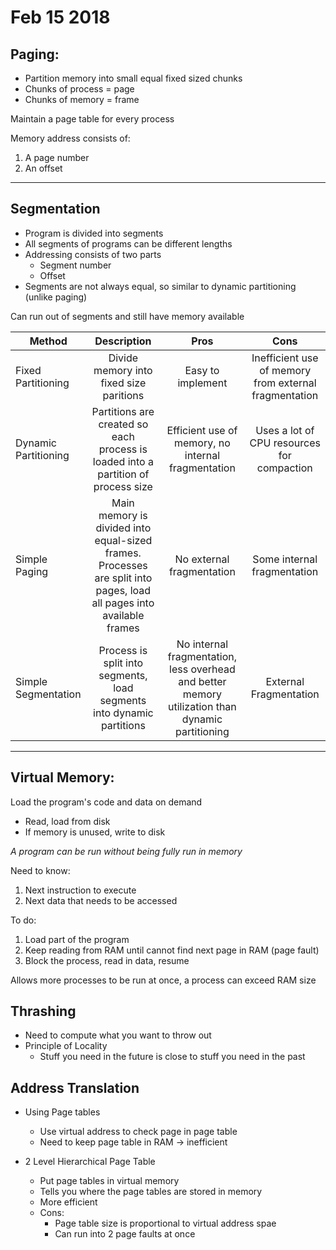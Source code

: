 # Feb 15 2018
## Paging:
- Partition memory into small equal fixed sized chunks
- Chunks of process = page
- Chunks of memory = frame

Maintain a page table for every process

Memory address consists of:
1) A page number
2) An offset

--- 

## Segmentation
- Program is divided into segments
- All segments of programs can be different lengths
- Addressing consists of two parts
    - Segment number
    - Offset
- Segments are not always equal, so similar to dynamic partitioning (unlike paging)

Can run out of segments and still have memory available

| Method        | Description  | Pros | Cons|
| ------------- |:-------------:| :-----:| :-----:|
| Fixed Partitioning | Divide memory into fixed size paritions| Easy to implement | Inefficient use of memory from external fragmentation
| Dynamic Partitioning   | Partitions are created so each process is loaded into a partition of process size    | Efficient use of memory, no internal fragmentation | Uses a lot of CPU resources for compaction
| Simple Paging | Main memory is divided into equal-sized frames. Processes are split into pages, load all pages into available frames   | No external fragmentation | Some internal fragmentation
| Simple Segmentation | Process is split into segments, load segments into dynamic partitions | No internal fragmentation, less overhead and better memory utilization than dynamic partitioning | External Fragmentation

---

## Virtual Memory:
Load the program's code and data on demand
- Read, load from disk
- If memory is unused, write to disk

_A program can be run without being fully run in memory_

Need to know:

1. Next instruction to execute
2. Next data that needs to be accessed

To do:

1. Load part of the program
2. Keep reading from RAM until cannot find next page in RAM (page fault)
3. Block the process, read in data, resume

Allows more processes to be run at once, a process can exceed RAM size

## Thrashing
- Need to compute what you want to throw out
- Principle of Locality
    - Stuff you need in the future is close to stuff you need in the past

## Address Translation
- Using Page tables
    - Use virtual address to check page in page table
    - Need to keep page table in RAM -> inefficient
    

- 2 Level Hierarchical Page Table
    - Put page tables in virtual memory
    - Tells you where the page tables are stored in memory
    - More efficient
    - Cons:
        - Page table size is proportional to virtual address spae
        - Can run into 2 page faults at once


